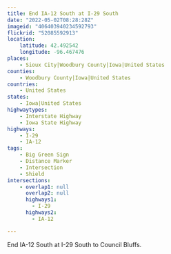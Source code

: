 ```yaml
---
title: End IA-12 South at I-29 South
date: "2022-05-02T08:28:28Z"
imageid: "406403940234592793"
flickrid: "52085592913"
location:
    latitude: 42.492542
    longitude: -96.467476
places:
    - Sioux City|Woodbury County|Iowa|United States
counties:
    - Woodbury County|Iowa|United States
countries:
    - United States
states:
    - Iowa|United States
highwaytypes:
    - Interstate Highway
    - Iowa State Highway
highways:
    - I-29
    - IA-12
tags:
    - Big Green Sign
    - Distance Marker
    - Intersection
    - Shield
intersections:
    - overlap1: null
      overlap2: null
      highways1:
        - I-29
      highways2:
        - IA-12

---
```

End IA-12 South at I-29 South to Council Bluffs.